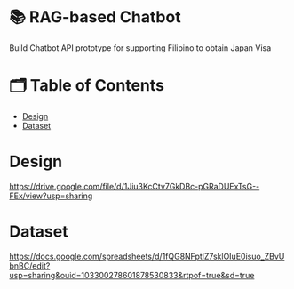 # 📚 RAG-based Chatbot

Build Chatbot API prototype for supporting Filipino to obtain Japan Visa

# 🗂️ Table of Contents
- [Design](#design)
- [Dataset](#dataset)

# Design

https://drive.google.com/file/d/1Jiu3KcCtv7GkDBc-pGRaDUExTsG--FEx/view?usp=sharing

# Dataset
https://docs.google.com/spreadsheets/d/1fQG8NFptlZ7sklOIuE0isuo_ZBvUbnBC/edit?usp=sharing&ouid=103300278601878530833&rtpof=true&sd=true